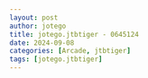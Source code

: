 ```yaml
---
layout: post
author: jotego
title: jotego.jtbtiger - 0645124
date: 2024-09-08
categories: [Arcade, jtbtiger]
tags: [jotego.jtbtiger]
---
```


